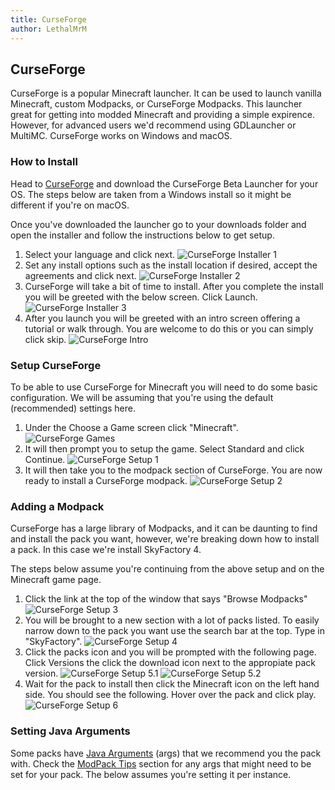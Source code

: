 ```yaml
---
title: CurseForge
author: LethalMrM
---
```


## CurseForge

CurseForge is a popular Minecraft launcher. It can be used to launch vanilla Minecraft, custom Modpacks, or CurseForge Modpacks. This launcher great for getting into modded Minecraft and providing a simple expirence. However, for advanced users we'd recommend using GDLauncher or MultiMC. CurseForge works on Windows and macOS.

### How to Install
Head to [CurseForge](https://download.curseforge.com/) and download the CurseForge Beta Launcher for your OS. The steps below are taken from a Windows install so it might be different if you're on macOS. 

Once you've downloaded the launcher go to your downloads folder and open the installer and follow the instructions below to get setup.

1. Select your language and click next.
![CurseForge Installer 1](/assets/images/curseforge/installer_1.png)
2. Set any install options such as the install location if desired, accept the agreements and click next.
![CurseForge Installer 2](/assets/images/curseforge/installer_2.png)
3. CurseForge will take a bit of time to install. After you complete the install you will be greeted with the below screen. Click Launch.
![CurseForge Installer 3](/assets/images/curseforge/installer_3.png)
4. After you launch you will be greeted with an intro screen offering a tutorial or walk through. You are welcome to do this or you can simply click skip.
![CurseForge Intro](/assets/images/curseforge/curseforge_intro.png)

### Setup CurseForge
To be able to use CurseForge for Minecraft you will need to do some basic configuration. We will be assuming that you're using the default (recommended) settings here.

1. Under the Choose a Game screen click "Minecraft".
![CurseForge Games](/assets/images/curseforge/curseforge_games.png)
2. It will then prompt you to setup the game. Select Standard and click Continue.
![CurseForge Setup 1](/assets/images/curseforge/curseforge_setup_1.png)
3. It will then take you to the modpack section of CurseForge. You are now ready to install a CurseForge modpack.
![CurseForge Setup 2](/assets/images/curseforge/curseforge_setup_2.png)

### Adding a Modpack
CurseForge has a large library of Modpacks, and it can be daunting to find and install the pack you want, however, we're breaking down how to install a pack. In this case we're install SkyFactory 4.

The steps below assume you're continuing from the above setup and on the Minecraft game page. 

1. Click the link at the top of the window that says "Browse Modpacks"
![CurseForge Setup 3](/assets/images/curseforge/curseforge_setup_3.png)
2. You will be brought to a new section with a lot of packs listed. To easily narrow down to the pack you want use the search bar at the top. Type in "SkyFactory".
![CurseForge Setup 4](/assets/images/curseforge/curseforge_setup_4.png)
3. Click the packs icon and you will be prompted with the following page. Click Versions the click the download icon next to the appropiate pack version.
![CurseForge Setup 5.1](/assets/images/curseforge/curseforge_setup_5_1.png)
![CurseForge Setup 5.2](/assets/images/curseforge/curseforge_setup_5_2.png)
4. Wait for the pack to install then click the Minecraft icon on the left hand side. You should see the following. Hover over the pack and click play.
![CurseForge Setup 6](/assets/images/curseforge/curseforge_setup_6.png)

### Setting Java Arguments
Some packs have [Java Arguments](/home/guides/java-args/) (args) that we recommend you the pack with. Check the [ModPack Tips](/modpack-tips/) section for any args that might need to be set for your pack. The below assumes you're setting it per instance.